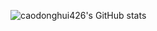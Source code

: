 ![caodonghui426's GitHub stats](https://github-readme-stats.vercel.app/api?username=caodonghui426&show_icons=true&theme=radical)
